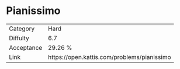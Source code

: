 # Pianissimo

<table>
    <tr>
        <td>Category</td>
        <td>Hard</td>
    </tr>
    <tr>
        <td>Diffulty</td>
        <td>6.7</td>
    </tr>
    <tr>
        <td>Acceptance</td>
        <td>29.26 %</td>
    </tr>
    <tr>
        <td>Link</td>
        <td>https://open.kattis.com/problems/pianissimo</td>
    </tr>
</table>